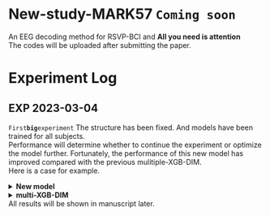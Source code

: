 # New-study-MARK57 `Coming soon`
An EEG decoding method for RSVP-BCI and **All you need is attention** <br>
The codes will be uploaded after submitting the paper.
# Experiment Log
## EXP 2023-03-04 
`First`**`big`**`experiment`
The structure has been fixed. And models have been trained for all subjects.<br> Performance will determine whether to continue the experiment or optimize the model further. Fortunately, the performance of this new model has improved compared with the previous mulitiple-XGB-DIM. <br>
Here is a case for example.<br>
<details><summary><b>New model</b></summary>
![](examples/sub5.png)
</details>
<details><summary><b>multi-XGB-DIM</b></summary>
![]examples/sub5_comparison.png)
</details>
All results will be shown in manuscript later.

